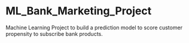 # ML_Bank_Marketing_Project
Machine Learning Project to build a prediction model to score customer propensity to subscribe bank products.
